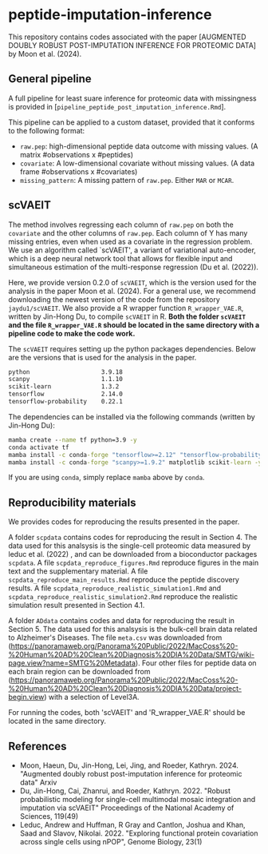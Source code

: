 # peptide-imputation-inference

This repository contains codes associated with the paper [AUGMENTED DOUBLY ROBUST POST-IMPUTATION INFERENCE FOR PROTEOMIC DATA] by Moon et al. (2024). 

## General pipeline

A full pipeline for least suare inference for proteomic data with missingness is provided in [`pipeline_peptide_post_imputation_inference.Rmd`].

This pipeline can be applied to a custom dataset, provided that it conforms to the following format:

- `raw.pep`: high-dimensional peptide data outcome with missing values. (A matrix #observations x #peptides)
- `covariate`: A low-dimensional covariate without missing values. (A data frame #observations x #covariates)
- `missing_pattern`: A missing pattern of `raw.pep`. Either `MAR` or `MCAR`.

## scVAEIT 

The method involves regressing each column of `raw.pep` on both the `covariate` and the other columns of `raw.pep`. Each column of Y has many missing entries, even when used as a covariate in the regression problem. We use an algorithm called `scVAEIT', a variant of variational auto-encoder, which is a deep neural network tool that allows for flexible input and simultaneous estimation of the multi-response regression (Du et al. (2022)). 

Here, we provide version 0.2.0 of `scVAEIT`, which is the version used for the analysis in the paper Moon et al. (2024). For a general use, we recommend downloading the newest version of the code from the repository `jaydu1/scVAEIT`. We also provide a R wrapper function `R_wrapper_VAE.R`, written by Jin-Hong Du, to compile  `scVAEIT` in R. <b>Both the folder `scVAEIT` and the file `R_wrapper_VAE.R` should be located in the same directory with a pipeline code to make the code work.</b>

The `scVAEIT` requires setting up the python packages dependencies. Below are the versions that is used for the analysis in the paper. 

```cmd
python                    3.9.18
scanpy                    1.1.10 
scikit-learn              1.3.2
tensorflow                2.14.0
tensorflow-probability    0.22.1
```

The dependencies can be installed via the following commands (written by Jin-Hong Du):

```cmd
mamba create --name tf python=3.9 -y
conda activate tf
mamba install -c conda-forge "tensorflow>=2.12" "tensorflow-probability>=0.12" pandas jupyter -y
mamba install -c conda-forge "scanpy>=1.9.2" matplotlib scikit-learn -y
```
If you are using `conda`, simply replace `mamba` above by `conda`.


## Reproducibility materials

We provides codes for reproducing the results presented in the paper.  

A folder `scpdata` contains codes for reproducing the result in Section 4. The data used for this analsysis is the single-cell proteomic data measured by leduc et al. (2022) , and can be downloaded from a bioconductor packages `scpdata`. A file `scpdata_reproduce_figures.Rmd` reproduce figures in the main text and the supplementary material. A file `scpdata_reproduce_main_results.Rmd` reproduce the peptide discovery results. A file `scpdata_reproduce_realistic_simulation1.Rmd` and `scpdata_reproduce_realistic_simulation2.Rmd` reproduce the realistic simulation result presented in Section 4.1.

A folder `ADdata` contains codes and data for reproducing the result in Section 5. The data used for this analsysis is the bulk-cell brain data related to Alzheimer's Diseases. The file `meta.csv` was downloaded from 
(https://panoramaweb.org/Panorama%20Public/2022/MacCoss%20-%20Human%20AD%20Clean%20Diagnosis%20DIA%20Data/SMTG/wiki-page.view?name=SMTG%20Metadata). Four other files for peptide data on each brain region can be downloaded from
(https://panoramaweb.org/Panorama%20Public/2022/MacCoss%20-%20Human%20AD%20Clean%20Diagnosis%20DIA%20Data/project-begin.view)
with a selection of Level3A. 

For running the codes, both 'scVAEIT' and 'R_wrapper_VAE.R' should be located in the same directory.

## References 

- Moon, Haeun, Du, Jin-Hong, Lei, Jing, and Roeder, Kathryn. 2024. "Augmented doubly robust post-imputation inference for proteomic data" Arxiv
- Du, Jin-Hong, Cai, Zhanrui, and Roeder, Kathryn. 2022. "Robust probabilistic modeling for single-cell multimodal mosaic integration and imputation via scVAEIT" Proceedings of the National Academy of Sciences, 119(49)
- Leduc, Andrew and Huffman, R Gray and Cantlon, Joshua and Khan, Saad and Slavov, Nikolai. 2022. "Exploring functional protein covariation across single cells using nPOP", Genome Biology, 23(1)



